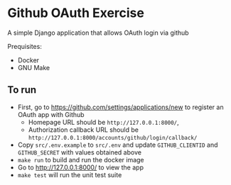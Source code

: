 # Github OAuth Exercise

A simple Django application that allows OAuth login via github 

Prequisites:
- Docker
- GNU Make

## To run
* First, go to https://github.com/settings/applications/new to register an OAuth app with Github
  - Homepage URL should be `http://127.0.0.1:8000/`,
  - Authorization callback URL should be `http://127.0.0.1:8000/accounts/github/login/callback/`
* Copy `src/.env.example` to `src/.env` and update `GITHUB_CLIENTID` and `GITHUB_SECRET` with values obtained above
* `make run` to build and run the docker image
* Go to http://127.0.0.1:8000/ to view the app
* `make test` will run the unit test suite

